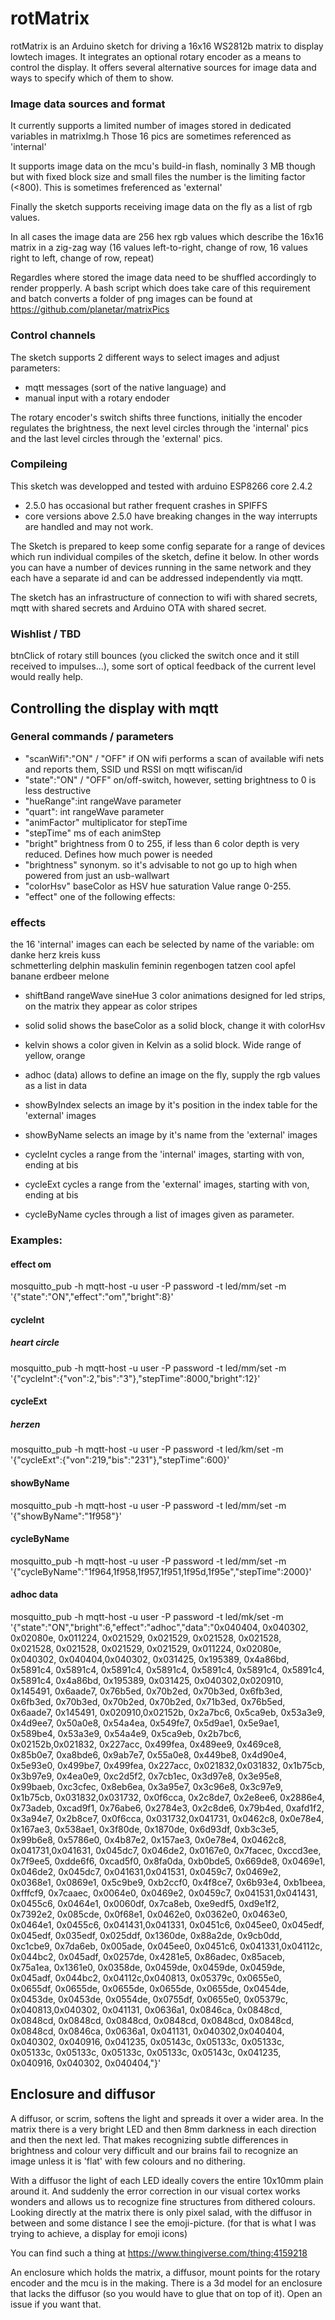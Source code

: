 # rotMatrix

rotMatrix is an Arduino sketch for driving a 16x16 WS2812b matrix to display lowtech images.
It integrates an optional rotary encoder as a means to control the display. It offers several alternative 
sources for image data and ways to specify which of them to show.

### Image data sources and format
It currently supports a limited number of images stored in dedicated variables in matrixImg.h 
Those 16 pics are sometimes referenced as 'internal'

It supports image data on the mcu's build-in flash, nominally 3 MB though but with fixed block size and 
small files the number is the limiting factor (<800).
This is sometimes freferenced as 'external'

Finally the sketch supports receiving image data on the fly as a list of rgb values.

In all cases the image data are 256 hex rgb values which describe the 16x16 matrix in a zig-zag way
(16 values left-to-right, change of row, 16 values right to left, change of row, repeat)

Regardles where stored the image data need to be shuffled accordingly to render propperly.
A bash script which does take care of this requirement and batch converts a folder of png images can be found at https://github.com/planetar/matrixPics

### Control channels
The sketch supports 2 different ways to select images and adjust parameters: 
- mqtt messages (sort of the native language) and
- manual input with a rotary endoder 

The rotary encoder's switch shifts three functions, initially the encoder regulates the brightness, 
the next level circles through the 'internal' pics and the last level circles through the 'external' pics.

### Compileing
This sketch was developped and tested with arduino ESP8266 core 2.4.2
- 2.5.0 has occasional but rather frequent crashes in SPIFFS 
- core versions above 2.5.0 have breaking changes in the way interrupts are handled and may not work.

The Sketch is prepared to keep some config separate for a range of devices which run individual compiles of the sketch, define it below. In other words you can have a number of devices running in the same network and they each have a separate id and can be addressed independently via mqtt.

The sketch has an infrastructure of connection to wifi with shared secrets, mqtt with shared secrets and Arduino OTA with shared secret.

### Wishlist / TBD 
btnClick of rotary still bounces (you clicked the switch once and it still received to impulses...), some sort of optical feedback of the current level would really help.



## Controlling the display with mqtt

### General commands / parameters

- "scanWifi":"ON" / "OFF"     if ON wifi performs a scan of available wifi nets and reports them, SSID und RSSI on mqtt
                              wifiscan/id
- "state":"ON" / "OFF"        on/off-switch, however, setting brightness to 0 is less destructive
- "hueRange":int              rangeWave parameter 
- "quart": int                rangeWave parameter 
- "animFactor"                multiplicator for stepTime
- "stepTime"                  ms of each animStep 
- "bright"                    brightness from 0 to 255, if less than 6 color depth is very reduced. Defines how much power is needed  
- "brightness"                synonym.               so it's advisable to not go up to high when powered from just an usb-wallwart
- "colorHsv"                  baseColor as HSV hue saturation Value range 0-255. 
- "effect"                    one of the following effects:

### effects
the 16 'internal' images can each be selected by name of the variable:
om danke herz kreis kuss    
schmetterling delphin 
maskulin feminin regenbogen 
tatzen cool apfel banane 
erdbeer melone

- shiftBand rangeWave sineHue 3 color animations designed for led strips, on the matrix they appear as color stripes 
- solid                       solid shows the baseColor as a solid block, change it with colorHsv
- kelvin                      shows a color given in Kelvin as a solid block. Wide range of yellow, orange 
- adhoc (data)                allows to define an image on the fly, supply the rgb values as a list in data



- showByIndex                 selects an image by it's position in the index table for the 'external' images 
- showByName                  selects an image by it's name from the 'external' images
- cycleInt                    cycles a range from the 'internal' images, starting with von, ending at bis
- cycleExt                    cycles a range from the 'external' images, starting with von, ending at bis
- cycleByName                 cycles through a list of images given as parameter.



### Examples:


#### effect om
 mosquitto_pub -h mqtt-host -u user -P password -t led/mm/set -m '{"state":"ON","effect":"om","bright":8}'
 
#### cycleInt
 
 ##### heart circle
 mosquitto_pub -h mqtt-host -u user -P password -t led/mm/set -m '{"cycleInt":{"von":2,"bis":"3"},"stepTime":8000,"bright":12}'


#### cycleExt
 
 ##### herzen
 mosquitto_pub -h mqtt-host -u user -P password -t led/km/set -m '{"cycleExt":{"von":219,"bis":"231"},"stepTime":600}'

 
#### showByName
 mosquitto_pub -h mqtt-host -u user -P password -t led/mm/set -m '{"showByName":"1f958"}'
 
#### cycleByName
 mosquitto_pub -h mqtt-host -u user -P password -t led/mm/set -m '{"cycleByName":"1f964,1f958,1f957,1f951,1f95d,1f95e","stepTime":2000}'
 
#### adhoc data 
 mosquitto_pub -h mqtt-host -u user -P password -t led/mk/set -m '{"state":"ON","bright":6,"effect":"adhoc","data":"0x040404, 0x040302, 0x02080e, 0x011224, 0x021529, 0x021529, 0x021528, 0x021528, 0x021528, 0x021528, 0x021529, 0x021529, 0x011224, 0x02080e, 0x040302, 0x040404,0x040302, 0x031425, 0x195389, 0x4a86bd, 0x5891c4, 0x5891c4, 0x5891c4, 0x5891c4, 0x5891c4, 0x5891c4, 0x5891c4, 0x5891c4, 0x4a86bd, 0x195389, 0x031425, 0x040302,0x020910, 0x145491, 0x6aade7, 0x76b5ed, 0x70b2ed, 0x70b3ed, 0x6fb3ed, 0x6fb3ed, 0x70b3ed, 0x70b2ed, 0x70b2ed, 0x71b3ed, 0x76b5ed, 0x6aade7, 0x145491, 0x020910,0x02152b, 0x2a7bc6, 0x5ca9eb, 0x53a3e9, 0x4d9ee7, 0x50a0e8, 0x54a4ea, 0x549fe7, 0x5d9ae1, 0x5e9ae1, 0x589be4, 0x53a3e9, 0x54a4e9, 0x5ca9eb, 0x2b7bc6, 0x02152b,0x021832, 0x227acc, 0x499fea, 0x489ee9, 0x469ce8, 0x85b0e7, 0xa8bde6, 0x9ab7e7, 0x55a0e8, 0x449be8, 0x4d90e4, 0x5e93e0, 0x499be7, 0x499fea, 0x227acc, 0x021832,0x031832, 0x1b75cb, 0x3b97e9, 0x4ea0e9, 0xc2d5f2, 0x7cb1ec, 0x3d97e8, 0x3e95e8, 0x99baeb, 0xc3cfec, 0x8eb6ea, 0x3a95e7, 0x3c96e8, 0x3c97e9, 0x1b75cb, 0x031832,0x031732, 0x0f6cca, 0x2c8de7, 0x2e8ee6, 0x2886e4, 0x73adeb, 0xcad9f1, 0x76abe6, 0x2784e3, 0x2c8de6, 0x79b4ed, 0xafd1f2, 0x3a94e7, 0x2b8ce7, 0x0f6cca, 0x031732,0x041731, 0x0462c8, 0x0e78e4, 0x167ae3, 0x538ae1, 0x3f80de, 0x1870de, 0x6d93df, 0xb3c3e5, 0x99b6e8, 0x5786e0, 0x4b87e2, 0x157ae3, 0x0e78e4, 0x0462c8, 0x041731,0x041631, 0x045dc7, 0x046de2, 0x0167e0, 0x7facec, 0xccd3ee, 0x7f9ee5, 0xdde6f6, 0xcad5f0, 0x8fa0da, 0xb0bde5, 0x669de8, 0x0469e1, 0x046de2, 0x045dc7, 0x041631,0x041531, 0x0459c7, 0x0469e2, 0x0368e1, 0x0869e1, 0x5c9be9, 0xb2ccf0, 0x4f8ce7, 0x6b93e4, 0xb1beea, 0xfffcf9, 0x7caaec, 0x0064e0, 0x0469e2, 0x0459c7, 0x041531,0x041431, 0x0455c6, 0x0464e1, 0x0060df, 0x7ca8eb, 0xe9edf5, 0xd9e1f2, 0x7392e2, 0x085cde, 0x0f68e1, 0x0462e0, 0x0362e0, 0x0463e0, 0x0464e1, 0x0455c6, 0x041431,0x041331, 0x0451c6, 0x045ee0, 0x045edf, 0x045edf, 0x035edf, 0x025ddf, 0x1360de, 0x88a2de, 0x9cb0dd, 0xc1cbe9, 0x7da6eb, 0x005ade, 0x045ee0, 0x0451c6, 0x041331,0x04112c, 0x044bc2, 0x045adf, 0x0257de, 0x4281e5, 0x86adec, 0x85aceb, 0x75a1ea, 0x1361e0, 0x0358de, 0x0459de, 0x0459de, 0x0459de, 0x045adf, 0x044bc2, 0x04112c,0x040813, 0x05379c, 0x0655e0, 0x0655df, 0x0655de, 0x0655de, 0x0655de, 0x0655de, 0x0454de, 0x0453de, 0x0453de, 0x0554de, 0x0755df, 0x0655e0, 0x05379c, 0x040813,0x040302, 0x041131, 0x0636a1, 0x0846ca, 0x0848cd, 0x0848cd, 0x0848cd, 0x0848cd, 0x0848cd, 0x0848cd, 0x0848cd, 0x0848cd, 0x0846ca, 0x0636a1, 0x041131, 0x040302,0x040404, 0x040302, 0x040916, 0x041235, 0x05143c, 0x05133c, 0x05133c, 0x05133c, 0x05133c, 0x05133c, 0x05133c, 0x05143c, 0x041235, 0x040916, 0x040302, 0x040404,"}'
 
## Enclosure and diffusor
A diffusor, or scrim, softens the light and spreads it over a wider area. In the matrix there is a very bright LED and then 8mm darkness in each direction and then the next led. That makes recognizing subtle differences in brightness and colour very difficult and our brains fail to recognize an image unless it is 'flat' with few colours and no dithering.

With a diffusor the light of each LED ideally covers the entire 10x10mm plain around it. And suddenly the error correction in our visual cortex works wonders and allows us to recognize fine structures from dithered colours. Looking directly at the matrix there is only pixel salad, with the diffusor in between and some distance I see the emoji-picture. (for that is what I was trying to achieve, a display for emoji icons)

You can find such a thing at https://www.thingiverse.com/thing:4159218

An enclosure which holds the matrix, a diffusor, mount points for the rotary encoder and the mcu is in the making. There is a 3d model for an enclosure that lacks the diffusor (so you would have to glue that on top of it). Open an issue if you want that.

